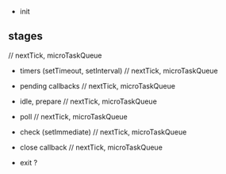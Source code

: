 - init

## stages
// nextTick, microTaskQueue
- timers (setTimeout, setInterval)
// nextTick, microTaskQueue
- pending callbacks
// nextTick, microTaskQueue
- idle, prepare
// nextTick, microTaskQueue
- poll
// nextTick, microTaskQueue
- check (setImmediate)
// nextTick, microTaskQueue
- close callback
// nextTick, microTaskQueue

- exit ?